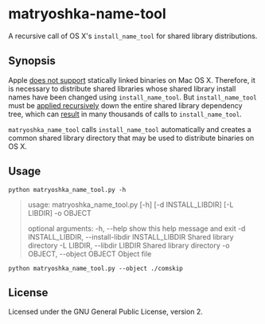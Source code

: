 # matryoshka-name-tool
A recursive call of OS X's `install_name_tool` for shared library distributions.

## Synopsis

Apple [does not support](https://developer.apple.com/library/mac/qa/qa1118/_index.html) statically linked binaries on Mac OS X. Therefore, it is necessary to distribute shared libraries whose shared library install names have been changed using `install_name_tool`. But `install_name_tool` must be [applied recursively](http://thecourtsofchaos.com/2013/09/16/how-to-copy-and-relink-binaries-on-osx/) down the entire shared library dependency tree, which can [result](https://github.com/essandess/etv-comskip/) in many thousands of calls to  `install_name_tool`.

`matryoshka_name_tool` calls `install_name_tool` automatically and creates a common shared library directory that may be used to distribute binaries on OS X.

## Usage

`python matryoshka_name_tool.py -h`
> usage: matryoshka_name_tool.py [-h] [-d INSTALL_LIBDIR] [-L LIBDIR] -o OBJECT
>
> optional arguments:
>   -h, --help            show this help message and exit
>   -d INSTALL_LIBDIR, --install-libdir INSTALL_LIBDIR
>                         Shared library directory
>   -L LIBDIR, --libdir LIBDIR
>                         Shared library directory
>   -o OBJECT, --object OBJECT
>                         Object file

`python matryoshka_name_tool.py --object ./comskip`

## License

Licensed under the GNU General Public License, version 2.
